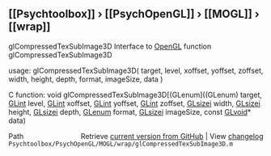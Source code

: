 ## [[Psychtoolbox]] &#8250; [[PsychOpenGL]] &#8250; [[MOGL]] &#8250; [[wrap]]

glCompressedTexSubImage3D  Interface to [OpenGL](OpenGL) function glCompressedTexSubImage3D  
  
usage:  glCompressedTexSubImage3D( target, level, xoffset, yoffset, zoffset, width, height, depth, format, imageSize, data )  
  
C function:  void glCompressedTexSubImage3D[(GLenum]((GLenum) target, [GLint](GLint) level, [GLint](GLint) xoffset, [GLint](GLint) yoffset, [GLint](GLint) zoffset, [GLsizei](GLsizei) width, [GLsizei](GLsizei) height, [GLsizei](GLsizei) depth, [GLenum](GLenum) format, [GLsizei](GLsizei) imageSize, const [GLvoid](GLvoid)\* data)  




<div class="code_header" style="text-align:right;">
  <span style="float:left;">Path&nbsp;&nbsp;</span> <span class="counter">Retrieve <a href=
  "https://raw.github.com/Psychtoolbox-3/Psychtoolbox-3/beta/Psychtoolbox/PsychOpenGL/MOGL/wrap/glCompressedTexSubImage3D.m">current version from GitHub</a> | View <a href=
  "https://github.com/Psychtoolbox-3/Psychtoolbox-3/commits/beta/Psychtoolbox/PsychOpenGL/MOGL/wrap/glCompressedTexSubImage3D.m">changelog</a></span>
</div>
<div class="code">
  <code>Psychtoolbox/PsychOpenGL/MOGL/wrap/glCompressedTexSubImage3D.m</code>
</div>

